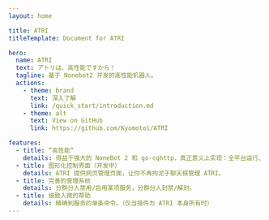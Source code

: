 ```yaml
---
layout: home

title: ATRI
titleTemplate: Document for ATRI

hero:
  name: ATRI
  text: アトリは、高性能ですから！
  tagline: 基于 Nonebot2 开发的高性能机器人。
  actions:
    - theme: brand
      text: 深入了解
      link: /quick_start/introduction.md
    - theme: alt
      text: View on GitHub
      link: https://github.com/Kyomotoi/ATRI

features:
  - title: “高性能”
    details: 得益于强大的 NoneBot 2 和 go-cqhttp，真正意义上实现：全平台运行、运行时资源占用极少。
  - title: 图形化控制界面（开发中）
    details: ATRI 提供网页管理页面，让你不再拘泥于聊天框管理 ATRI。
  - title: 完善的管理系统
    details: 分群分人禁用/启用某项服务，分群分人封禁/解封。
  - title: 细致入微的帮助
    details: 精确到服务的单条命令。（仅当插件为 ATRI 本身所有时）
---
```


